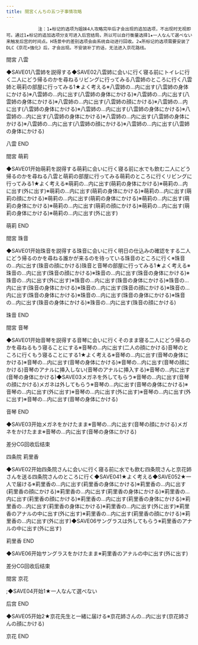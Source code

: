 ```yaml
---
title: 間宮くんちの五つ子事情攻略
---
```


                注：1★标记的选项为姐妹4人攻略完毕后才会出现的追加选项，不出现时无视即可。通过1★标记的追加选项分支可进入后宫结局，所以可以自行衡量选择1★一人なんて選べない来触发后宫的时间点。H场景中的差别选项会由系统自动进行回收。2★所标记的选项需要安装了DLC《京花×強化》后，才会出现。不安装补丁的话，无法进入京花路线。

間宮 八雲

◆SAVE01八雲姉を説得する◆SAVE02八雲姉に会いに行く寝る前にトイレに行く二人にどう帰るのかを尋ねるリビングに行ってみる八雲姉のところに行く八雲姉と萌莉の部屋に行ってみる1★よく考える※八雲姉の…内に出す(八雲姉の身体にかける)※八雲姉の…内に出す(八雲姉の身体にかける)※八雲姉の…内に出す(八雲姉の身体にかける)※八雲姉の…内に出す(八雲姉の顔にかける)※八雲姉の…内に出す(八雲姉の身体にかける)※八雲姉の…内に出す(八雲姉の身体にかける)※八雲姉の…内に出す(八雲姉の身体にかける)※八雲姉の…内に出す(八雲姉の身体にかける)※八雲姉の…内に出す(八雲姉の顔にかける)※八雲姉の…内に出す(八雲姉の身体にかける)

八雲 END

間宮 萌莉

◆SAVE01开始萌莉を説得する萌莉に会いに行く寝る前に水でも飲む二人にどう帰るのかを尋ねる八雲と萌莉の部屋に行ってみる萌莉のところに行くリビングに行ってみる1★よく考える※萌莉の…内に出す(萌莉の身体にかける)※萌莉の…内に出す(外に出す)※萌莉の…内に出す(萌莉の身体にかける)※萌莉の…内に出す(萌莉の顔にかける)※萌莉の…内に出す(萌莉の身体にかける)※萌莉の…内に出す(萌莉の身体にかける)※萌莉の…内に出す(萌莉の顔にかける)※萌莉の…内に出す(萌莉の身体にかける)※萌莉の…内に出す(外に出す)

萌莉 END

間宮 珠音

◆SAVE01开始珠音を説得する珠音に会いに行く明日の仕込みの確認をする二人にどう帰るのかを尋ねる誰かが来るのを待っている珠音のところに行く※珠音の…内に出す(珠音の顔にかける)珠音と音琴の部屋に行ってみる1★よく考える※珠音の…内に出す(珠音の顔にかける)※珠音の…内に出す(珠音の身体にかける)※珠音の…内に出す(外に出す)※珠音の…内に出す(珠音の身体にかける)※珠音の…内に出す(珠音の身体にかける)※珠音の…内に出す(珠音の顔にかける)※珠音の…内に出す(珠音の身体にかける)※珠音の…内に出す(珠音の身体にかける)※珠音の…内に出す(珠音の身体にかける)※珠音の…内に出す(珠音の顔にかける)

珠音 END

間宮 音琴

◆SAVE01开始音琴を説得する音琴に会いに行くそのまま寝る二人にどう帰るのかを尋ねるもう寝ることにする※音琴の…内に出す(二人の顔にかける)音琴のところに行くもう寝ることにする1★よく考える※音琴の…内に出す(音琴の身体にかける)※音琴の…内に出す(音琴の身体にかける)※音琴の…内に出す(音琴の顔にかける)音琴のアナルに挿入しない(音琴のアナルに挿入する)※音琴の…内に出す(音琴の身体にかける)◆SAVE03メガネを外してもらう※音琴の…内に出す(音琴の顔にかける)メガネは外してもらう※音琴の…内に出す(音琴の身体にかける)※音琴の…内に出す(外に出す)※音琴の…内に出す(外に出す)※音琴の…内に出す(外に出す)※音琴の…内に出す(音琴の身体にかける)

音琴 END

◆SAVE03开始メガネをかけたまま※音琴の…内に出す(音琴の顔にかける)メガネをかけたまま※音琴の…内に出す(音琴の身体にかける)

差分CG回收后结束

四条院 莉里香

◆SAVE02开始四条院さんに会いに行く寝る前に水でも飲む四条院さんと京花姉さんを送る四条院さんのところに行く◆SAVE041★よく考える◆SAVE052★一人で届ける※莉里香の…内に出す(莉里香の身体にかける)※莉里香の…内に出す(莉里香の顔にかける)※莉里香の…内に出す(莉里香の身体にかける)※莉里香の…内に出す(莉里香の顔にかける)※莉里香の…内に出す(莉里香の身体にかける)※莉里香の…内に出す(莉里香の身体にかける)※莉里香の…内に出す(外に出す)※莉里香のアナルの中に出す(外に出す)※莉里香の…内に出す(莉里香の顔にかける)※莉里香の…内に出す(外に出す)◆SAVE06サングラスは外してもらう※莉里香のアナルの中に出す(外に出す)

莉里香 END

◆SAVE06开始サングラスをかけたまま※莉里香のアナルの中に出す(外に出す)

差分CG回收后结束

間宮 京花

 ;◆SAVE04开始1★一人なんて選べない

后宫 END

◆SAVE05开始2★京花先生と一緒に届ける※京花姉さんの…内に出す(京花姉さんの顔にかける)

京花 END
              
